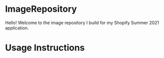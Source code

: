 # ImageRepository
Hello! Welcome to the image repository I build for my Shopify Summer 2021 application.

# Usage Instructions
